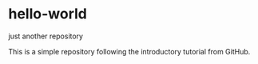 # hello-world
just another repository


This is a simple repository following the introductory tutorial from GitHub.
